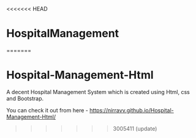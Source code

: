 <<<<<<< HEAD
# HospitalManagement
=======
# Hospital-Management-Html
A decent Hospital Management System which is created using Html, css and Bootstrap.

You can check it out from here - https://nirravv.github.io/Hospital-Management-Html/
>>>>>>> 3005411 (update)
